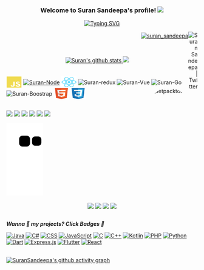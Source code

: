 <h3 align="center">
  Welcome to Suran Sandeepa's profile!
  <img src="https://media.giphy.com/media/hvRJCLFzcasrR4ia7z/giphy.gif" width="28">
</h3>
<!--Typing Name-->
<div>
  <p align="center">
  <a href="https://github.com/SuranSandeepa">
    <img src="https://readme-typing-svg.herokuapp.com?font=Caveat&size=33&color=45F727&center=true&vCenter=true&lines=Hi%2C+I'm+Suran+Sandeepa;Full-Stack+Web+%26+App+Developer;Always+learning+new+things" alt="Typing SVG" /></a>
  </p>
  <div align="right">
      <!--HackeRank-->                
      <a href="https://www.hackerrank.com/suran_sandeepa" target="blank">
        <img align="center" src="https://raw.githubusercontent.com/rahuldkjain/github-profile-readme-generator/master/src/images/icons/Social/hackerrank.svg" alt="suran_sandeepa" height="25" width="23" />
      </a>    
      <!--Twitter-->
      <a href="https://twitter.com/SUththamawadu">
        <img align="right" alt="Suran Sandeepa | Twitter" width="25px" src="https://raw.githubusercontent.com/anuraghazra/anuraghazra/master/assets/twitter.svg" />
      </a> 
  </div> 
</div>

##
<br>

<!-- GitHub Analytics -->
  <div align="center">
  <a href="https://github.com/SuranSandeepa">
  <img height="180em" src="https://github-readme-stats.vercel.app/api?username=SuranSandeepa&show_icons=true&theme=vue-dark&include_all_commits=true&count_private=true" alt="Suran's github stats""/>
  <img height="180em" src="https://github-readme-stats.vercel.app/api/top-langs/?username=SuranSandeepa&layout=compact&langs_count=8&theme=vue-dark "/> 
</div>

<!--vue-dark, jolly, outrun, prussian -->

<br>
<!--Languages-->                                                                                                                                                    
<div style="display: inline_block"><br>       
<!--   <img align="center" alt="Suran-Python" height="30" width="40" src="https://raw.githubusercontent.com/devicons/devicon/master/icons/python/python-original.svg">
  <img align="center" alt="Suran-JAVA" height="30" width="40" src="https://cdn.jsdelivr.net/gh/devicons/devicon/icons/java/java-original.svg">
  <img align="center" alt="Suran-Csharp" height="30" width="40" src="https://raw.githubusercontent.com/devicons/devicon/master/icons/csharp/csharp-original.svg">
  <img align="center" alt="Suran-dotNet" height="30" width="40" src="https://cdn.jsdelivr.net/gh/devicons/devicon/icons/dot-net/dot-net-plain-wordmark.svg">
  <img align="center" alt="Suran-C" height="30" width="40" src="https://cdn.jsdelivr.net/gh/devicons/devicon/icons/c/c-original.svg">
  <img align="center" alt="Suran-C++" height="30" width="40" src="https://cdn.jsdelivr.net/gh/devicons/devicon/icons/cplusplus/cplusplus-original.svg">
  <img align="center" alt="Suran-PHP" height="30" width="40" src="https://cdn.jsdelivr.net/gh/devicons/devicon/icons/php/php-plain.svg">
  <img align="center" alt="Suran-Laravel" height="30" width="40" src="https://cdn.jsdelivr.net/gh/devicons/devicon/icons/laravel/laravel-plain.svg">
  <img align="center" alt="Suran-Dart" height="30" width="40" src="https://cdn.jsdelivr.net/gh/devicons/devicon/icons/dart/dart-original.svg">
  <img align="center" alt="Suran-Python" height="30" width="40" src="https://raw.githubusercontent.com/devicons/devicon/master/icons/python/python-original.svg">
  <img align="center" alt="Suran-JAVA" height="30" width="40" src="https://cdn.jsdelivr.net/gh/devicons/devicon/icons/java/java-original.svg">
  <img align="center" alt="Suran-Csharp" height="30" width="40" src="https://raw.githubusercontent.com/devicons/devicon/master/icons/csharp/csharp-original.svg">
  <br><br> -->
  <a href="https://github.com/search?q=user%3ASuranSandeepa+language%3Ajavascript"><img align="center" alt="Suran-Js" height="30" width="40" src="https://raw.githubusercontent.com/devicons/devicon/master/icons/javascript/javascript-plain.svg"></a>
  <a href="https://github.com/search?q=user%3ASuranSandeepa+language%3Ajavascript"><img align="center" alt="Suran-Node" height="30" width="40" src="https://cdn.jsdelivr.net/gh/devicons/devicon/icons/nodejs/nodejs-original.svg"></a>
  <img align="center" alt="Suran-React" height="30" width="40" src="https://raw.githubusercontent.com/devicons/devicon/master/icons/react/react-original.svg">
  <img align="center" alt="Suran-redux" height="30" width="40" src="https://cdn.jsdelivr.net/gh/devicons/devicon/icons/redux/redux-original.svg">
  <img align="center" alt="Suran-Vue" height="30" width="40" src="https://cdn.jsdelivr.net/gh/devicons/devicon/icons/vuejs/vuejs-original.svg">
  <img align="center" alt="Suran-Go" height="30" width="40" src="https://cdn.jsdelivr.net/gh/devicons/devicon/icons/go/go-original.svg">
  <img align="center" alt="Suran-Boostrap" height="30" width="40" src="https://cdn.jsdelivr.net/gh/devicons/devicon/icons/bootstrap/bootstrap-original.svg">
  <a href="https://github.com/search?q=user%3ASuranSandeepa+language%3Ahtml"><a href="https://github.com/search?q=user%3ASuranSandeepa+language%3Aphp"><img align="center" alt="Suran-HTML" height="30" width="40" src="https://raw.githubusercontent.com/devicons/devicon/master/icons/html5/html5-original.svg"></a>
  <a href="https://github.com/search?q=user%3ASuranSandeepa+language%3Acss"><img align="center" alt="Suran-CSS" height="30" width="40" src="https://raw.githubusercontent.com/devicons/devicon/master/icons/css3/css3-original.svg"></a>
  
  <img align="right" alt="Jetpacktocat" height="150" style="border-radius:50px;" src="https://user-images.githubusercontent.com/74088854/182030797-ed4818d5-1b3e-4c63-8614-372e8d833c9c.png?width=676&height=676">
</div>

  ##                                                                                                                                                                                                                                                                                                   
<div>                                                                                                                                               
<!--Instagram-->               
<a href="https://www.instagram.com/suransandeepa/" target="_blank"><img src="https://img.shields.io/badge/-Instagram-%23E4405F?style=for-the-badge&logo=instagram&logoColor=white" target="_blank"></a>
<!--facebook-->
<a href="https://www.facebook.com/suran.sandeep/" target="_blank"><img src="https://img.shields.io/badge/Facebook-4267B2?style=for-the-badge&logo=facebook&logoColor=white" target="_blank"></a>
<!--Gmail-->                                  
<a href = "mailto:sandeepa.uththamawadu@gmail.com"><img src="https://img.shields.io/badge/-Gmail-%23333?style=for-the-badge&logo=gmail&logoColor=white" target="_blank"></a>
<!--Linkein-->
<a href="https://www.linkedin.com/in/suransandeepa/" target="_blank"><img src="https://img.shields.io/badge/-LinkedIn-%230077B5?style=for-the-badge&logo=linkedin&logoColor=white" target="_blank"></a> 
<a href="https://medium.com/@suransandeepauththamawadu" target="_blank"><img src="https://img.shields.io/badge/Twitter-00acee?style=for-the-badge&logo=twitter&logoColor=white" target="_blank"></a> 
<!--Medium-->
<a href="https://medium.com/@suransandeepauththamawadu" target="_blank"><img src="https://img.shields.io/badge/Medium-66cdaa?style=for-the-badge&logo=medium&logoColor=white" target="_blank"></a>
</div> 

<!--Snake eating my contribution graph-->
![Snake animation](https://github.com/SuranSandeepa/SuranSandeepa/blob/output/github-contribution-grid-snake.svg)  

<div align="center">
<a href="https://github.com/SuranSandeepa/School-Management-System">
<img align="center" src="https://github-readme-stats.vercel.app/api/pin/?username=SuranSandeepa&repo=School-Management-System&theme=vue-dark"/></a>
<a href="https://github.com/SuranSandeepa/Yathra-Tain-APP">
<img align="center" src="https://github-readme-stats.vercel.app/api/pin/?username=SuranSandeepa&repo=Yathra-Tain-APP&theme=vue-dark"/></a>
<a href="https://github.com/SuranSandeepa/Employee-Management-System">
<img align="center" src="https://github-readme-stats.vercel.app/api/pin/?username=SuranSandeepa&repo=Employee-Management-System&theme=vue-dark"/></a>                   <a href="https://github.com/SuranSandeepa/Online-Video-Browsing-System">
<img align="center" src="https://github-readme-stats.vercel.app/api/pin/?username=SuranSandeepa&repo=Online-Video-Browsing-System&theme=vue-dark"/></a>                </div> 
                                                                                                                                    
<br>
                                                                                                                             
**_Wanna :eyes: my projects? Click Badges :shaved_ice:_**
 
<div> 
  <a href="https://github.com/search?q=user%3ASuranSandeepa+language%3Ajava"><img alt="Java" src="https://custom-icon-badges.herokuapp.com/badge/Java-007396.svg?logo=java&logoColor=white"></a>
  <a href="https://github.com/search?q=user%3ASuranSandeepa+language%3Acsharp"><img alt="C#" src="https://custom-icon-badges.herokuapp.com/badge/C%23-68217A.svg?logo=cs2&logoColor=white"></a>
  <a href="https://github.com/search?q=user%3ASuranSandeepa+language%3Acss"><img alt="CSS" src="https://img.shields.io/badge/CSS-1572B6.svg?logo=css3&logoColor=white"></a>
  <a href="https://github.com/search?q=user%3ASuranSandeepa+language%3Ajavascript"><img alt="JavaScript" src="https://img.shields.io/badge/JavaScript-F7DF1E.svg?logo=javascript&logoColor=black"></a>
  <a href="https://github.com/search?q=user%3ASuranSandeepa+language%3Ac"><img alt="C" src="https://custom-icon-badges.herokuapp.com/badge/C-03599C.svg?logo=c-in-hexagon&logoColor=white"></a>
  <a href="https://github.com/search?q=user%3ASuranSandeepa+language%3Acpp"><img alt="C++" src="https://custom-icon-badges.herokuapp.com/badge/C++-9C033A.svg?logo=cpp2&logoColor=white"></a>
  <a href="https://github.com/search?q=user%3ASuranSandeepa+language%3Akotlin"><img alt="Kotlin" src="https://img.shields.io/badge/Kotlin-0095D5.svg?logo=Kotlin&logoColor=white"></a>
  <a href="https://github.com/search?q=user%3ASuranSandeepa+language%3Aphp"><img alt="PHP" src="https://img.shields.io/badge/PHP-777BB4.svg?logo=php&logoColor=white"></a>
  <a href="https://github.com/search?q=user%3ASuranSandeepa+language%3Apython"><img alt="Python" src="https://img.shields.io/badge/Python-14354C.svg?logo=python&logoColor=white"></a>
  <a href="https://github.com/search?q=user%3ASuranSandeepa+language%3Adart"><img alt="Dart" src="https://img.shields.io/badge/Dart-15A6C4.svg?logo=dart&logoColor=white"></a> 
   <a href="#"><img alt="Express.js" src="https://img.shields.io/badge/Express.js-404d59.svg?logo=express&logoColor=white"></a>
   <a href="#"><img alt="Flutter" src="https://img.shields.io/badge/Flutter-02569B.svg?logo=flutter&logoColor=white"></a>
   <a href="#"><img alt="React" src="https://img.shields.io/badge/React-20232a.svg?logo=react&logoColor=%2361DAFB"></a>                                                  </div>                                                                                                              

<br>

[![SuranSandeepa's github activity graph](https://activity-graph.herokuapp.com/graph?username=SuranSandeepa&theme=react-dark)](https://github.com/SuranSandeepa)                                                                                                            
                                                                                                                  
                                                                                                                  
<!-- **********************************************************************************************************************************************-->
<!--Github Stats Badges
<p align="center">
  <a href="https://github.com/SuranSandeepa?tab=repositories&sort=stargazers">
    <img alt="total stars" title="Total stars on GitHub" src="https://custom-icon-badges.herokuapp.com/github/stars/SuranSandeepa?color=%23E05D44&style=for-the-badge&labelColor=%23E05D44&logo=star"/></a>
  <a href="https://github.com/SuranSandeepa?tab=followers">
    <img alt="followers" title="Follow me on Github" src="https://custom-icon-badges.herokuapp.com/github/followers/SuranSandeepa?color=236ad3&labelColor=1155ba&style=for-the-badge&logo=person-add&label=Follow&logoColor=white"/></a>
  <a href="https://github.com/SuranSandeepa">
    <img alt="views" title="GitHub profile views" src="https://freshidea.com/jonah/app/DenverCoder1-profile-views"/></a>
</p> -->
                                                                                                                  
                                                                                                                  
                                                                                                                  
<!-- ### :raising_hand_man: &nbsp; About Me:
- 🎓 I'm Software Engineering Undergraduate at Sri Lanka Institute of Information Technology(SLIIT).
- 🌱 I’m currently learning everything.
- 🌋 I’m always looking for challenging work oppurtunities ahead.
- 🥅 2022 Goals: Learn everything about Cloud Computing.
- 📫 How to reach me: [Twitter - @SuranUththamawadu](https://twitter.com/SUththamawadu)
                     , [LinkedIn -@SuranUththamawadu](https://www.linkedin.com/in/suran-uththamawadu-2080a41bb/)
- ⚡ Fun fact: ❤️🐶 && I spend almost 12 hours listening songs everyday❤️🎧    -->

<!--<br>
<p><a href="https://www.buymeacoffee.com/Suran Sandeepa"> <img align="left" src="https://cdn.buymeacoffee.com/buttons/v2/default-yellow.png" height="50" width="210" alt="Suran Sandeepa" /></a></p> -->


<!--<br>
### 🛠 &nbsp; Languages and Tools:
&emsp;&emsp;&emsp;![Python](https://img.shields.io/badge/-Python-05122A?style=flat&logo=python)&nbsp;
![Java](https://img.shields.io/badge/-Java-05122A?style=flat&logo=Java&logoColor=FFA518)&nbsp;
![C](https://img.shields.io/badge/-C-05122A?style=flat&logo=C&logoColor=A8B9CC)&nbsp;
![C++](https://img.shields.io/badge/-C++-05122A?style=flat&logo=C%2B%2B&logoColor=00599C)&nbsp;
![C#](https://img.shields.io/badge/-C%23-05122A?style=flat&logo=c&logoColor=800080)&nbsp;
![.NET](https://img.shields.io/badge/-.NET-05122A?style=flat&logo=.net)<br/><br/>
&emsp;&emsp;&emsp;![HTML](https://img.shields.io/badge/-HTML-05122A?style=flat&logo=HTML5)&nbsp;
![JavaScript](https://img.shields.io/badge/-JavaScript-05122A?style=flat&logo=javascript)&nbsp;
![CSS](https://img.shields.io/badge/-CSS-05122A?style=flat&logo=CSS3&logoColor=1572B6)&nbsp;
![React](https://img.shields.io/badge/-React-05122A?style=flat&logo=react)&nbsp;
![Bootstrap](https://img.shields.io/badge/-Bootstrap-05122A?style=flat&logo=bootstrap&logoColor=563D7C)&nbsp;
![JQuery](https://img.shields.io/badge/-JQuery-05122A?style=flat&logo=jquery)&nbsp;<br/><br/>
&emsp;&emsp;&emsp;
![GitHub](https://img.shields.io/badge/-GitHub-05122A?style=flat&logo=github)&nbsp;
![Visual Studio Code](https://img.shields.io/badge/-Visual%20Studio%20Code-05122A?style=flat&logo=visual-studio-code&logoColor=007ACC)&nbsp;
![Visual Studio](https://img.shields.io/badge/-Visual%20Studio-05122A?style=flat&logo=Visual%20Studio)&nbsp;
![Eclipse](https://img.shields.io/badge/-Eclipse-05122A?style=flat&logo=eclipse-ide&logoColor=2C2255)&nbsp;
![Atom](https://img.shields.io/badge/-Atom-05122A?style=flat&logo=atom)
![Android Studio](https://img.shields.io/badge/-AndroidStudio-05122A?style=flat&logo=android)<br/><br/>
&emsp;&emsp;&emsp;![Linux](https://img.shields.io/badge/-Linux-05122A?style=flat&logo=linux)&nbsp;
![Windows](https://img.shields.io/badge/-Windows-05122A?style=flat&logo=windows)&nbsp;

  <img align="center" alt="Suran-Android" height="30" width="40" src="https://cdn.jsdelivr.net/gh/devicons/devicon/icons/androidstudio/androidstudio-original.svg">
  <img align="center" alt="Suran-vscode" height="30" width="40" src="https://cdn.jsdelivr.net/gh/devicons/devicon/icons/vscode/vscode-original.svg">
  <img align="center" alt="Suran-vsudio" height="30" width="40" src="https://cdn.jsdelivr.net/gh/devicons/devicon/icons/visualstudio/visualstudio-plain.svg">
  <img align="center" alt="Suran-github" height="30" width="40" src="https://cdn.jsdelivr.net/gh/devicons/devicon/icons/github/github-original.svg">
  <img align="center" alt="Suran-figma" height="30" width="40" src="https://cdn.jsdelivr.net/gh/devicons/devicon/icons/figma/figma-original.svg">
-->
